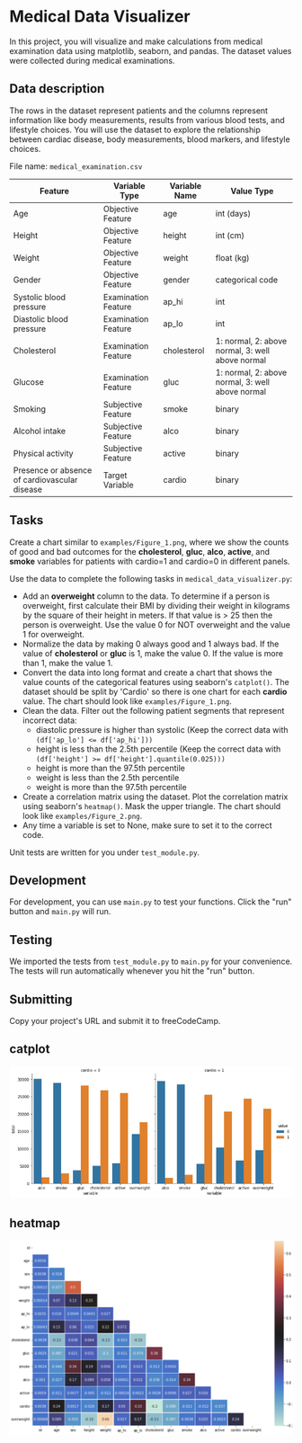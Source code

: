 # Medical Data Visualizer

In this project, you will visualize and make calculations from medical examination data using matplotlib, seaborn, and pandas. The dataset values were collected during medical examinations.

## Data description
The rows in the dataset represent patients and the columns represent information like body measurements, results from various blood tests, and lifestyle choices. You will use the dataset to explore the relationship between cardiac disease, body measurements, blood markers, and lifestyle choices.

File name: `medical_examination.csv`

Feature |	Variable Type |	Variable Name |	Value Type
--------|---------------|----------|--------------
Age	|Objective Feature	| age	| int (days)
Height |	Objective Feature	| height	| int (cm)
Weight	| Objective Feature	| weight	| float (kg)
Gender	| Objective Feature	| gender	| categorical code
Systolic blood pressure	| Examination Feature	| ap_hi	| int
Diastolic blood pressure	| Examination Feature	| ap_lo	| int
Cholesterol	| Examination Feature	| cholesterol | 1: normal, 2: above normal, 3: well above normal
Glucose	| Examination Feature	| gluc	| 1: normal, 2: above normal, 3: well above normal
Smoking	| Subjective Feature	| smoke	| binary
Alcohol intake	| Subjective Feature	| alco	| binary
Physical activity	| Subjective Feature	| active	| binary
Presence or absence of cardiovascular disease	| Target Variable	| cardio	| binary

## Tasks
Create a chart similar to `examples/Figure_1.png`, where we show the counts of good and bad outcomes for the **cholesterol**, **gluc**, **alco**, **active**, and **smoke** variables for patients with cardio=1 and cardio=0 in different panels.

Use the data to complete the following tasks in `medical_data_visualizer.py`:

- Add an **overweight** column to the data. To determine if a person is overweight, first calculate their BMI by dividing their weight in kilograms by the square of their height in meters. If that value is > 25 then the person is overweight. Use the value 0 for NOT overweight and the value 1 for overweight.
- Normalize the data by making 0 always good and 1 always bad. If the value of **cholesterol** or **gluc** is 1, make the value 0. If the value is more than 1, make the value 1.
- Convert the data into long format and create a chart that shows the value counts of the categorical features using seaborn's `catplot()`. The dataset should be split by 'Cardio' so there is one chart for each **cardio** value. The chart should look like `examples/Figure_1.png`.
- Clean the data. Filter out the following patient segments that represent incorrect data:
    * diastolic pressure is higher than systolic (Keep the correct data with `(df['ap_lo'] <= df['ap_hi']))`
    * height is less than the 2.5th percentile (Keep the correct data with `(df['height'] >= df['height'].quantile(0.025)))`
    * height is more than the 97.5th percentile
    * weight is less than the 2.5th percentile
    * weight is more than the 97.5th percentile
- Create a correlation matrix using the dataset. Plot the correlation matrix using seaborn's `heatmap()`. Mask the upper triangle. The chart should look like `examples/Figure_2.png`.
- Any time a variable is set to None, make sure to set it to the correct code.

Unit tests are written for you under `test_module.py`.

## Development
For development, you can use `main.py` to test your functions. Click the "run" button and `main.py` will run.

## Testing
We imported the tests from `test_module.py` to `main.py` for your convenience. The tests will run automatically whenever you hit the "run" button.

## Submitting
Copy your project's URL and submit it to freeCodeCamp.

## catplot 

![Caplot Medical Examination Data](catplot.png)

## heatmap

![Heatmap Medical Examination Data](heatmap.png)
